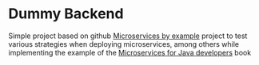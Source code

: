 # Dummy Backend
Simple project based on github [Microservices by example](https://github.com/christian-posta/microservices-by-example-source) project to test various strategies when deploying microservices, among others while implementing the example of the [Microservices for Java developers](https://developers.redhat.com/promotions/microservices-for-java-developers/) book
